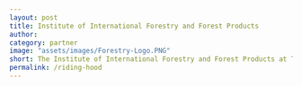 ```yaml
---
layout: post
title: Institute of International Forestry and Forest Products
author: 
category: partner
image: "assets/images/Forestry-Logo.PNG"
short: The Institute of International Forestry and Forest Products at TU Dresden is dedicated to forestry and forest products related challenges in teaching, research, and technology transfer. The analysis of potential conflicts in man-environment systems at various scale levels from household and enterprise up to landscapes and regions is in the main focus.
permalink: /riding-hood
--- 
```

